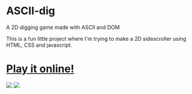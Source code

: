 # ASCII-dig
A 2D digging game made with ASCII and DOM

This is a fun little project where I'm trying to make a 2D sidescroller using HTML, CSS and javascript.

# <a href="http://gridwalk.github.io/ASCII-dig/">Play it online!</a>

<img src="http://www.everythingihaveeverdone.com/wp-content/uploads/2014/12/Screen-Shot-2014-12-21-at-4.02.37-PM-1024x538.png" />

<img src="http://www.everythingihaveeverdone.com/wp-content/uploads/2014/12/Screen-Shot-2014-12-21-at-4.02.20-PM.png" />
